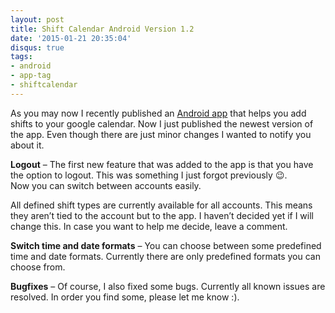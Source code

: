 ```yaml
---
layout: post
title: Shift Calendar Android Version 1.2
date: '2015-01-21 20:35:04'
disqus: true
tags:
- android
- app-tag
- shiftcalendar
---
```



As you may now I recently published an [Android app](https://play.google.com/store/apps/details?id=net.devcouch.shiftcalendar "ShiftCalendar Android app") that helps you add shifts to your google calendar. Now I just published the newest version of the app. Even though there are just minor changes I wanted to notify you about it.

**Logout** – The first new feature that was added to the app is that you have the option to logout. This was something I just forgot previously :wink:. Now you can switch between accounts easily.

All defined shift types are currently available for all accounts. This means they aren’t tied to the account but to the app. I haven’t decided yet if I will change this. In case you want to help me decide, leave a comment.

**Switch time and date formats** – You can choose between some predefined time and date formats. Currently there are only predefined formats you can choose from.

**Bugfixes** – Of course, I also fixed some bugs. Currently all known issues are resolved. In order you find some, please let me know :).
